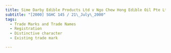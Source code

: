 ```yaml
---
title: Sime Darby Edible Products Ltd v Ngo Chew Hong Edible Oil Pte Ltd
subtitle: "[2000] SGHC 145 / 21\_July\_2000"
tags:
  - Trade Marks and Trade Names
  - Registration
  - Distinctive character
  - Existing trade mark

---
```


